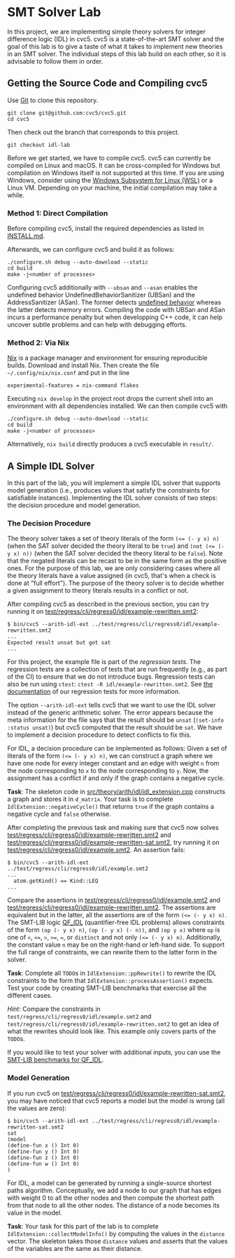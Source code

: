 # SMT Solver Lab

In this project, we are implementing simple theory solvers for integer
difference logic (IDL) in cvc5. cvc5 is a state-of-the-art SMT solver and the
goal of this lab is to give a taste of what it takes to implement new theories
in an SMT solver. The individual steps of this lab build on each other, so it
is advisable to follow them in order.

## Getting the Source Code and Compiling cvc5

Use [Git](https://git-scm.com/) to clone this repository.

```
git clone git@github.com:cvc5/cvc5.git
cd cvc5
```

Then check out the branch that corresponds to this project.

```
git checkout idl-lab
```

Before we get started, we have to compile cvc5. cvc5 can currently be compiled
on Linux and macOS. It can be cross-compiled for Windows but compilation on
Windows itself is not supported at this time. If you are using Windows,
consider using the [Windows Subsystem for Linux
(WSL)](https://docs.microsoft.com/en-us/windows/wsl/install-win10) or a Linux
VM. Depending on your machine, the initial compilation may take a while.

### Method 1: Direct Compilation

Before compiling cvc5, install the required dependencies as listed in
[INSTALL.md](INSTALL.md).

Afterwards, we can configure cvc5 and build it as follows:

```
./configure.sh debug --auto-download --static
cd build
make -j<number of processes>
```

Configuring cvc5 additionally with `--ubsan` and `--asan` enables the undefined
behavior UndefinedBehaviorSanitizer (UBSan) and the AddressSanitizer (ASan).
The former detects [undefined behavior](https://en.wikipedia.org/wiki/Undefined_behavior)
whereas the latter detects memory errors. Compiling the code with UBSan and
ASan incurs a performance penalty but when developping C++ code, it can help
uncover subtle problems and can help with debugging efforts.

### Method 2: Via Nix

[Nix](https://nixos.org/download) is a package manager and environment for
ensuring reproducible builds. Download and install Nix. Then create the file `~/.config/nix/nix.conf` and put in the line
```text
experimental-features = nix-command flakes
```
Executing `nix develop` in the project root drops the current shell into an
environment with all dependencies installed. We can then compile cvc5 with
```
./configure.sh debug --auto-download --static
cd build
make -j<number of processes>
```
Alternatively, `nix build` directly produces a cvc5 executable in `result/`.


## A Simple IDL Solver

In this part of the lab, you will implement a simple IDL solver that supports
model generation (i.e., produces values that satisfy the constraints for
satisfiable instances). Implementing the IDL solver consists of two steps: the
decision procedure and model generation.

### The Decision Procedure

The theory solver takes a set of theory literals of the form `(<= (- y x) n)`
(when the SAT solver decided the theory literal to be `true`) and `(not (<= (-
y x) n))` (when the SAT solver decided the theory literal to be `false`). Note
that the negated literals can be recast to be in the same form as the positive
ones. For the purpose of this lab, we are only considering cases where all the
theory literals have a value assigned (in cvc5, that's when a check is done at
"full effort"). The purpose of the theory solver is to decide whether a given
assignment to theory literals results in a conflict or not.

After compiling cvc5 as described in the previous section, you can try running
it on
[test/regress/cli/regress0/idl/example-rewritten.smt2](test/regress/cli/regress0/idl/example-rewritten.smt2):

```
$ bin/cvc5 --arith-idl-ext ../test/regress/cli/regress0/idl/example-rewritten.smt2
...
Expected result unsat but got sat
...
```

For this project, the example file is part of the _regression tests_. The
regression tests are a collection of tests that are run frequently (e.g., as
part of the CI) to ensure that we do not introduce bugs. Regression tests can
also be run using `ctest`: `ctest -R idl/example-rewritten.smt2`. See [the
documentation](test/regress/README.md) of our regression tests for more
information.

The option `--arith-idl-ext` tells cvc5 that we want to use the IDL solver
instead of the generic arithmetic solver. The error appears because the meta
information for the file says that the result should be `unsat` (`(set-info
:status unsat)`) but cvc5 computed that the result should be `sat`. We have to
implement a decision procedure to detect conflicts to fix this.

For IDL, a decision procedure can be implemented as follows: Given a set of
literals of the form `(<= (- y x) n)`, we can construct a graph where we have
one node for every integer constant and an edge with weight `n` from the node
corresponding to `x` to the node corresponding to `y`. Now, the assignment has
a conflict if and only if the graph contains a negative cycle.

**Task**: The skeleton code in
[src/theory/arith/idl/idl_extension.cpp](src/theory/arith/idl/idl_extension.cpp)
constructs a graph and stores it in `d_matrix`. Your task is to complete
`IdlExtension::negativeCycle()` that returns `true` if the graph contains a
negative cycle and `false` otherwise.

After completing the previous task and making sure that cvc5 now solves
[test/regress/cli/regress0/idl/example-rewritten.smt2](test/regress/cli/regress0/idl/example-rewritten.smt2)
and
[test/regress/cli/regress0/idl/example-rewritten-sat.smt2](test/regress/cli/regress0/idl/example-rewritten-sat.smt2),
try running it on
[test/regress/cli/regress0/idl/example.smt2](test/regress/cli/regress0/idl/example.smt2).
An assertion fails:

```
$ bin/cvc5 --arith-idl-ext ../test/regress/cli/regress0/idl/example.smt2
...
  atom.getKind() == Kind::LEQ
...
```

Compare the assertions in
[test/regress/cli/regress0/idl/example.smt2](test/regress/cli/regress0/idl/example.smt2)
and
[test/regress/cli/regress0/idl/example-rewritten.smt2](test/regress/cli/regress0/idl/example-rewritten.smt2).
The assertions are equivalent but in the latter, all the assertions are of the
form `(<= (- y x) n)`. The SMT-LIB logic
[QF\_IDL](http://smtlib.cs.uiowa.edu/logics-all.shtml#QF_IDL) (quantifier-free
IDL problems) allows constraints of the form `(op (- y x) n)`, `(op (- y x) (-
n))`, and `(op y x)` where `op` is one of `<`, `<=`, `>`, `>=`, `=`, or
`distinct` and not only `(<= (- y x) n)`. Additionally, the constant value `n`
may be on the right-hand or left-hand side. To support the full range of
constraints, we can rewrite them to the latter form in the solver.

**Task**: Complete all `TODO`s in `IdlExtension::ppRewrite()` to rewrite the
IDL constraints to the form that `IdlExtension::processAssertion()` expects.
Test your code by creating SMT-LIB benchmarks that exercise all the different
cases.

_Hint_: Compare the constraints in `test/regress/cli/regress0/idl/example.smt2` and
`test/regress/cli/regress0/idl/example-rewritten.smt2` to get an idea of what the
rewrites should look like. This example only covers parts of the `TODO`s.

If you would like to test your solver with additional inputs, you can use the
[SMT-LIB benchmarks for
QF_IDL](https://clc-gitlab.cs.uiowa.edu:2443/SMT-LIB-benchmarks/QF_IDL).

### Model Generation

If you run cvc5 on
[test/regress/cli/regress0/idl/example-rewritten-sat.smt2](test/regress/cli/regress0/idl/example-rewritten-sat.smt2),
you may have noticed that cvc5 reports a model but the model is wrong (all the
values are zero):

```
$ bin/cvc5 --arith-idl-ext ../test/regress/cli/regress0/idl/example-rewritten-sat.smt2
sat
(model
(define-fun x () Int 0)
(define-fun y () Int 0)
(define-fun z () Int 0)
(define-fun w () Int 0)
)
```

For IDL, a model can be generated by running a single-source shortest paths
algorithm. Conceptually, we add a node to our graph that has edges with weight
0 to all the other nodes and then compute the shortest path from that node to
all the other nodes. The distance of a node becomes its value in the model.

**Task**: Your task for this part of the lab is to complete
`IdlExtension::collectModelInfo()` by computing the values in the `distance`
vector. The skeleton takes those `distance` values and asserts that the values
of the variables are the same as their distance.
